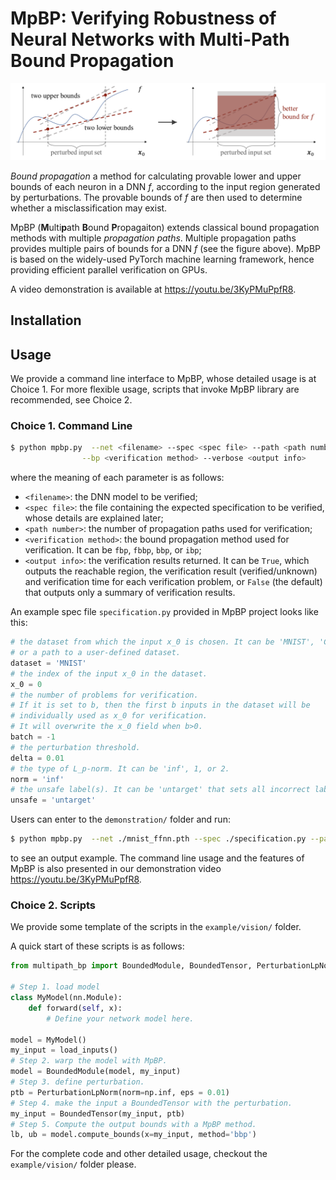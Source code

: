 # MpBP: Verifying Robustness of Neural Networks with Multi-Path Bound Propagation

![mpbp](./mpbp_poster.png)

*Bound propagation* a method for calculating provable lower and upper
bounds of each neuron in a DNN *f*, according to the input region
generated by perturbations. The provable bounds of *f*
are then used to determine whether a misclassification may exist.

MpBP (**M**ulti**p**ath **B**ound **P**ropagaiton) extends classical bound propagation
methods with multiple *propagation paths*.
Multiple propagation paths provides multiple pairs of bounds for a DNN *f*
(see the figure above).
MpBP is based on the widely-used
PyTorch machine learning framework, hence providing efficient
parallel verification on GPUs.

A video demonstration is available at https://youtu.be/3KyPMuPpfR8.

## Installation








## Usage

We provide a command line interface to MpBP, whose detailed usage is at Choice 1.
For more flexible usage, scripts that invoke MpBP library are recommended, see Choice 2.

### Choice 1. Command Line 

```bash
$ python mpbp.py  --net <filename> --spec <spec file> --path <path number> \
                --bp <verification method> --verbose <output info>
```

where the meaning of each parameter is as follows:

* `<filename>`: the DNN model to be verified;
* `<spec file>`: the file containing the expected specification to be verified, whose details are explained later;
* `<path number>`: the number of propagation paths used for verification;
* `<verification method>`: the bound propagation method used for verification. It can be `fbp`, `fbbp`, `bbp`, or `ibp`;
* `<output info>`: the verification results returned. It can be `True`, which outputs the reachable region, the
    verification result (verified/unknown) and verification time for
    each verification problem, or `False` (the default) that outputs only a summary of verification results.

An example spec file `specification.py` provided in MpBP project looks like this:

```python
# the dataset from which the input x_0 is chosen. It can be 'MNIST', 'CIFAR10',
# or a path to a user-defined dataset.
dataset = 'MNIST'
# the index of the input x_0 in the dataset.
x_0 = 0
# the number of problems for verification. 
# If it is set to b, then the first b inputs in the dataset will be 
# individually used as x_0 for verification. 
# It will overwrite the x_0 field when b>0.
batch = -1
# the perturbation threshold.
delta = 0.01
# the type of L_p-norm. It can be 'inf', 1, or 2.
norm = 'inf'
# the unsafe label(s). It can be 'untarget' that sets all incorrect labels as unsafe.
unsafe = 'untarget'
```

Users can enter to the `demonstration/` folder and run:

```bash
$ python mpbp.py  --net ./mnist_ffnn.pth --spec ./specification.py --path 4 --bp bbp --verbose True
```
to see an output example. The command line usage and the features of MpBP is also presented in our demonstration video https://youtu.be/3KyPMuPpfR8.

### Choice 2. Scripts

We provide some template of the scripts in the `example/vision/` folder.

A quick start of these scripts is as follows:

```python
from multipath_bp import BoundedModule, BoundedTensor, PerturbationLpNorm

# Step 1. load model
class MyModel(nn.Module):
    def forward(self, x):
        # Define your network model here.

model = MyModel()
my_input = load_inputs()
# Step 2. warp the model with MpBP.
model = BoundedModule(model, my_input)
# Step 3. define perturbation.
ptb = PerturbationLpNorm(norm=np.inf, eps = 0.01)
# Step 4. make the input a BoundedTensor with the perturbation.
my_input = BoundedTensor(my_input, ptb)
# Step 5. Compute the output bounds with a MpBP method.
lb, ub = model.compute_bounds(x=my_input, method='bbp')
```
For the complete code and other detailed usage, checkout the `example/vision/` folder please.

